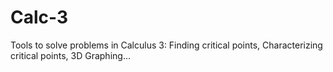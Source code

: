 # Calc-3
Tools to solve problems in Calculus 3: Finding critical points, Characterizing critical points, 3D Graphing...
